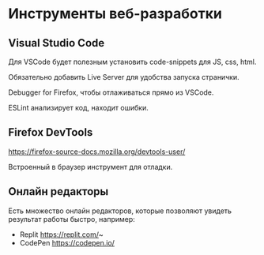 # Инструменты веб-разработки

## Visual Studio Code

Для VSCode будет полезным установить code-snippets для JS, css, html.

Обязательно добавить Live Server для удобства запуска странички.

Debugger for Firefox, чтобы отлаживаться прямо из VSCode.

ESLint анализирует код, находит ошибки.

## Firefox DevTools 

https://firefox-source-docs.mozilla.org/devtools-user/

Встроенный в  браузер инструмент для отладки.

## Онлайн редакторы

Есть множество онлайн редакторов, которые позволяют увидеть результат работы быстро,
например:
 * Replit https://replit.com/~
 * CodePen https://codepen.io/

